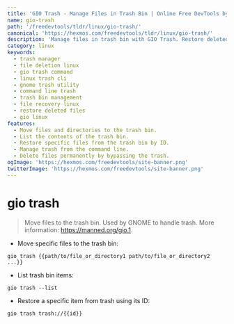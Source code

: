 ```yaml
---
title: 'GIO Trash - Manage Files in Trash Bin | Online Free DevTools by Hexmos'
name: gio-trash
path: '/freedevtools/tldr/linux/gio-trash/'
canonical: 'https://hexmos.com/freedevtools/tldr/linux/gio-trash/'
description: 'Manage files in trash bin with GIO Trash. Restore deleted files and empty the trash directly from the command line. Free online tool, no registration required.'
category: linux
keywords:
  - trash manager
  - file deletion linux
  - gio trash command
  - linux trash cli
  - gnome trash utility
  - command line trash
  - trash bin management
  - file recovery linux
  - restore deleted files
  - gio linux
features:
  - Move files and directories to the trash bin.
  - List the contents of the trash bin.
  - Restore specific files from the trash bin by ID.
  - Manage trash from the command line.
  - Delete files permanently by bypassing the trash.
ogImage: 'https://hexmos.com/freedevtools/site-banner.png'
twitterImage: 'https://hexmos.com/freedevtools/site-banner.png'
---
```


# gio trash

> Move files to the trash bin.
> Used by GNOME to handle trash.
> More information: <https://manned.org/gio.1>.

- Move specific files to the trash bin:

`gio trash {{path/to/file_or_directory1 path/to/file_or_directory2 ...}}`

- List trash bin items:

`gio trash --list`

- Restore a specific item from trash using its ID:

`gio trash trash://{{id}}`
